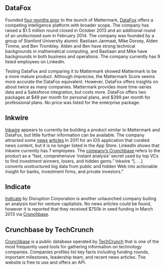 ## DataFox

Founded [four months prior](http://www.crunchbase.com/organization/datafox) to the launch of Mattermark, [DataFox](http://www.datafox.co/) offers a competing intelligence platform with broader scope. The company has raised a $1.5 million round closed in October 2013 and an additional round of an undisclosed sum in February 2014. The company was founded by a group of Stanford University alumni: Bastiaan Janmaat, Mike Dorsey, Alden Timme, and Ben Trombley. Alden and Ben have strong technical backgrounds in mathematical computing, and Bastiaan and Mike have backgrounds in both business and operations. The company currently has 9 listed employees on LinkedIn.

Testing DataFox and comparing it to Mattermark showed Mattermark to be a more mature product. Although imprecise, the Mattermark Score seems more accurate the  DataFox equivalent. However, DataFox offers insights on about twice as many companies. Mattermark provides more time-series data and a Salesforce integration, but costs more. DataFox offers two packages at $49 per month for personal plans, and $399 per month for professional plans. No price was listed for the enterprise package.


## Inkwire
[Inkwire](http://launch.inkwire.io/) appears to currently be building a product similar to Mattermark and DataFox, but little further information can be available. The company attracted some [news](http://gigaom.com/2011/06/10/is-it-time-to-start-factoring-data-into-cost-of-app-ownership/) [articles](http://appadvice.com/appnn/2011/06/quickadvice-inkwire) in 2011 for an iOS application that curated news content, but it is no longer listed in the App Store. LinkedIn shows that Inkwire currently has 7 employees. The [company’s Crunchbase](http://www.crunchbase.com/organization/inkwire) refers to the product as a “fast, comprehensive ‘instant analysis’ secret used by top VCs to find investment winners, losers, and hidden gems.” Inkwire “[. . .] converts unstructured big data from public and hidden Web into actionable insight for banks, investment firms, and private investors.”

## Indicate

[Indicate](http://indicate.io/) by Disruption Corporation is another unlaunched company builing an analysis tool for venture capitalists. No news articles could be found, however it is reported that they received $750k in seed funding in March 2013 via [Crunchbase](http://www.crunchbase.com/organization/disruption-corp).


## Crunchbase by TechCrunch

[Crunchbase](http://www.crunchbase.com/) is a public database operated by [TechCrunch](http://techcrunch.com/) that is one of the most frequently used tools for gathering information on technology companies. Companies profiles list key facts including funding rounds, important milestones, leadership team, and recent news articles. The website is free to use and offers an API.

